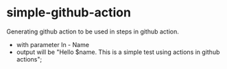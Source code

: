 # simple-github-action

Generating github action to be used in steps in github action.
- with parameter In - Name
- output will be "Hello $name. This is a simple test using actions in github actions";
